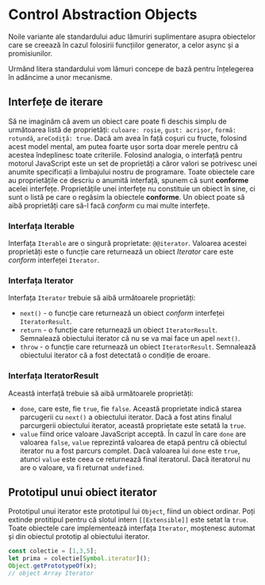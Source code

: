 # Control Abstraction Objects

Noile variante ale standardului aduc lămuriri suplimentare asupra obiectelor care se creează în cazul folosirii funcțiilor generator, a celor async și a promisiunilor.

Urmând litera standardului vom lămuri concepe de bază pentru înțelegerea în adâncime a unor mecanisme.

## Interfețe de iterare

Să ne imaginăm că avem un obiect care poate fi deschis simplu de următoarea listă de proprietăți: `culoare: roșie`, `gust: acrișor`, `formă: rotundă`, `areCodiță: true`. Dacă am avea în față coșuri cu fructe, folosind acest model mental, am putea foarte ușor sorta doar merele pentru că acestea îndeplinesc toate criteriile. Folosind analogia, o interfață pentru motorul JavaScript este un set de proprietăți a căror valori se potrivesc unei anumite specificații a limbajului nostru de programare. Toate obiectele care au proprietățile ce descriu o anumită interfață, spunem că sunt **conforme** acelei interfețe. Proprietățile unei interfețe nu constituie un obiect în sine, ci sunt o listă pe care o regăsim la obiectele **conforme**. Un obiect poate să aibă proprietăți care să-l facă *conform* cu mai multe interfețe.

### Interfața Iterable

Interfața `Iterable` are o singură proprietate: `@@iterator`. Valoarea acestei proprietăți este o funcție care returnează un obiect *Iterator* care este *conform* interfeței `Iterator`.

### Interfața Iterator

Interfața `Iterator` trebuie să aibă următoarele proprietăți:

-   `next()` - o funcție care returnează un obiect *conform* interfeței `IteratorResult`.
-   `return` - o funcție care returnează un obiect `IteratorResult`. Semnalează obiectului iterator că nu se va mai face un apel `next()`.
-   `throw` - o funcție care returnează un obiect `IteratorResult`. Semnalează obiectului iterator că a fost detectată o condiție de eroare.

### Interfața IteratorResult

Această interfață trebuie să aibă următoarele proprietăți:

-   `done`, care este, fie `true`, fie `false`. Această proprietate indică starea parcugerii cu `next()` a obiectului iterator. Dacă a fost atins finalul parcurgerii obiectului iterator, această proprietate este setată la `true`.
-   `value` fiind orice valoare JavaScript acceptă. În cazul în care `done` are valoarea `false`, `value` reprezintă valoarea de etapă pentru că obiectul iterator nu a fost parcurs complet. Dacă valoarea lui `done` este `true`, atunci `value` este ceea ce returnează final iteratorul. Dacă iteratorul nu are o valoare, va fi returnat `undefined`.

## Prototipul unui obiect iterator

Prototipul unui iterator este prototipul lui `Object`, fiind un obiect ordinar. Poți extinde protitipul pentru că slotul intern `[[Extensible]]` este setat la `true`. Toate obiectele care implementează interfața `Iterator`, moștenesc automat și din obiectul prototip al obiectului iterator.

```javascript
const colectie = [1,3,5];
let prima = colectie[Symbol.iterator]();
Object.getPrototypeOf(x);
// object Array Iterator
```
